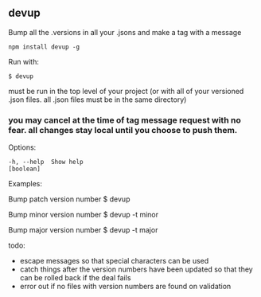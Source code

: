 devup
-----

Bump all the .versions in all your .jsons and make a tag with a message

    npm install devup -g

Run with:

    $ devup

must be run in the top level of your project (or with all of your versioned .json files. all .json files must be in the same directory)

### you may cancel at the time of tag message request with no fear. all changes stay local until you choose to push them.

Options:

    -h, --help  Show help                                                [boolean]

Examples:

Bump patch version number
    $ devup

Bump minor version number
    $ devup -t minor

Bump major version number
    $ devup -t major


todo: 
  - escape messages so that special characters can be used
  - catch things after the version numbers have been updated so that they can be rolled back if the deal fails
  - error out if no files with version numbers are found on validation
